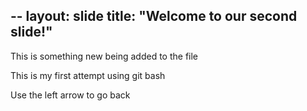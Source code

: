 --
layout: slide
title: "Welcome to our second slide!"
--
This is something new being added to the file

This is my first attempt using git bash

Use the left arrow to go back
